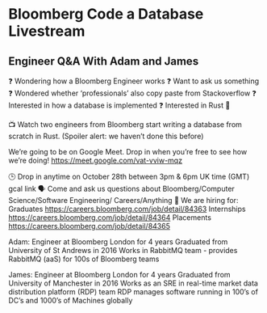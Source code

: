 # Bloomberg Code a Database Livestream
## Engineer Q&A With Adam and James

❓ Wondering how a Bloomberg Engineer works
❓ Want to ask us something
❓ Wondered whether ‘professionals’ also copy paste from Stackoverflow
❓ Interested in how a database is implemented
❓ Interested in Rust 🦀

📺 Watch two engineers from Bloomberg start writing a database from scratch in Rust.
(Spoiler alert: we haven’t done this before)

We’re going to be on Google Meet. Drop in when you’re free to see how we’re doing!
https://meet.google.com/vat-vviw-mqz

🕒 Drop in anytime on October 28th between 3pm & 6pm UK time (GMT) gcal link
🗣 Come and ask us questions about Bloomberg/Computer Science/Software Engineering/ Careers/Anything
📜 We are hiring for:
Graduates https://careers.bloomberg.com/job/detail/84363
Internships https://careers.bloomberg.com/job/detail/84364
Placements https://careers.bloomberg.com/job/detail/84365

Adam: 
Engineer at Bloomberg London for 4 years
Graduated from University of St Andrews in 2016
Works in RabbitMQ team - provides RabbitMQ (aaS) for 100s of Bloomberg teams

James: 
Engineer at Bloomberg London for 4 years
Graduated from University of Manchester in 2016
Works as an SRE in real-time market data distribution platform (RDP) team
RDP manages software running in 100’s of DC’s and 1000’s of Machines globally
